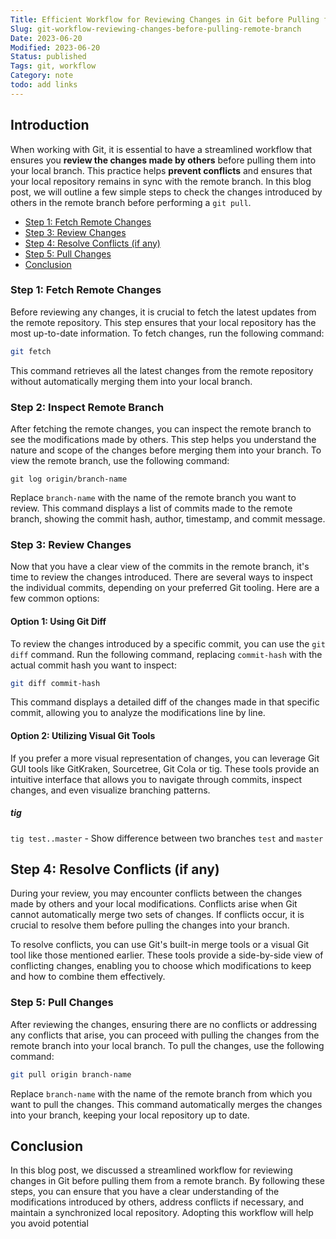 ```yaml
---
Title: Efficient Workflow for Reviewing Changes in Git before Pulling from Remote Branch
Slug: git-workflow-reviewing-changes-before-pulling-remote-branch
Date: 2023-06-20
Modified: 2023-06-20
Status: published
Tags: git, workflow
Category: note
todo: add links
---
```



## Introduction

When working with Git, it is essential to have a streamlined workflow that ensures you **review the changes made by others** before pulling them into your local branch. This practice helps **prevent conflicts** and ensures that your local repository remains in sync with the remote branch. In this blog post, we will outline a few simple steps to check the changes introduced by others in the remote branch before performing a `git pull`.

<!-- MarkdownTOC levels="2,3" autolink="true" autoanchor="true" -->

- [Step 1: Fetch Remote Changes](#step-1-fetch-remote-changes)
- [Step 3: Review Changes](#step-3-review-changes)
- [Step 4: Resolve Conflicts \(if any\)](#step-4-resolve-conflicts-if-any)
- [Step 5: Pull Changes](#step-5-pull-changes)
- [Conclusion](#conclusion)

<!-- /MarkdownTOC -->

<a id="step-1-fetch-remote-changes"></a>

### Step 1: Fetch Remote Changes

Before reviewing any changes, it is crucial to fetch the latest updates from the remote repository. This step ensures that your local repository has the most up-to-date information. To fetch changes, run the following command:

```sh
git fetch
```

This command retrieves all the latest changes from the remote repository without automatically merging them into your local branch.

### Step 2: Inspect Remote Branch

After fetching the remote changes, you can inspect the remote branch to see the modifications made by others. This step helps you understand the nature and scope of the changes before merging them into your branch. To view the remote branch, use the following command:

```
git log origin/branch-name
```

Replace `branch-name` with the name of the remote branch you want to review. This command displays a list of commits made to the remote branch, showing the commit hash, author, timestamp, and commit message.

<a id="step-3-review-changes"></a>

### Step 3: Review Changes

Now that you have a clear view of the commits in the remote branch, it's time to review the changes introduced. There are several ways to inspect the individual commits, depending on your preferred Git tooling. Here are a few common options:

#### Option 1: Using Git Diff

To review the changes introduced by a specific commit, you can use the `git diff` command. Run the following command, replacing `commit-hash` with the actual commit hash you want to inspect:

```sh
git diff commit-hash
```

This command displays a detailed diff of the changes made in that specific commit, allowing you to analyze the modifications line by line.

#### Option 2: Utilizing Visual Git Tools

If you prefer a more visual representation of changes, you can leverage Git GUI tools like GitKraken, Sourcetree, Git Cola or tig. These tools provide an intuitive interface that allows you to navigate through commits, inspect changes, and even visualize branching patterns.

##### tig

`tig test..master` - Show difference between two branches `test` and `master`

<a id="step-4-resolve-conflicts-if-any"></a>

## Step 4: Resolve Conflicts (if any)

During your review, you may encounter conflicts between the changes made by others and your local modifications. Conflicts arise when Git cannot automatically merge two sets of changes. If conflicts occur, it is crucial to resolve them before pulling the changes into your branch.

To resolve conflicts, you can use Git's built-in merge tools or a visual Git tool like those mentioned earlier. These tools provide a side-by-side view of conflicting changes, enabling you to choose which modifications to keep and how to combine them effectively.

<a id="step-5-pull-changes"></a>

### Step 5: Pull Changes

After reviewing the changes, ensuring there are no conflicts or addressing any conflicts that arise, you can proceed with pulling the changes from the remote branch into your local branch. To pull the changes, use the following command:

```sh
git pull origin branch-name
```

Replace `branch-name` with the name of the remote branch from which you want to pull the changes. This command automatically merges the changes into your branch, keeping your local repository up to date.

<a id="conclusion"></a>

## Conclusion

In this blog post, we discussed a streamlined workflow for reviewing changes in Git before pulling them from a remote branch. By following these steps, you can ensure that you have a clear understanding of the modifications introduced by others, address conflicts if necessary, and maintain a synchronized local repository. Adopting this workflow will help you avoid potential
